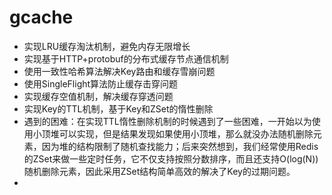 # gcache

- 实现LRU缓存淘汰机制，避免内存无限增长
- 实现基于HTTP+protobuf的分布式缓存节点通信机制
- 使用一致性哈希算法解决Key路由和缓存雪崩问题
- 使用SingleFlight算法防止缓存击穿问题
- 实现缓存空值机制，解决缓存穿透问题
- 实现Key的TTL机制，基于Key和ZSet的惰性删除
- 遇到的困难：在实现TTL惰性删除机制的时候遇到了一些困难，一开始以为使用小顶堆可以实现，但是结果发现如果使用小顶堆，那么就没办法随机删除元素，因为堆的结构限制了随机查找能力；后来突然想到，我们经常使用Redis的ZSet来做一些定时任务，它不仅支持按照分数排序，而且还支持O(log(N))随机删除元素，因此采用ZSet结构简单高效的解决了Key的过期问题。
- 